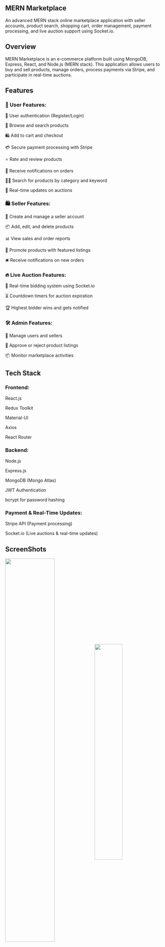 ## MERN Marketplace


An advanced MERN stack online marketplace application with seller accounts, product search, shopping cart, order management, payment processing, and live auction support using Socket.io.


## Overview


MERN Marketplace  is an e-commerce platform built using MongoDB, Express, React, and Node.js (MERN stack). This application allows users to buy and sell products, manage orders, process payments via Stripe, and participate in real-time auctions.


## Features

### 🛒 User Features:

🔐 User authentication (Register/Login)

🏪 Browse and search products

🛍️ Add to cart and checkout

💳 Secure payment processing with Stripe

⭐ Rate and review products

📢 Receive notifications on orders

🕵️‍♂️ Search for products by category and keyword

🔔 Real-time updates on auctions

### 🛍️ Seller Features:

🏪 Create and manage a seller account

📦 Add, edit, and delete products

📊 View sales and order reports

📢 Promote products with featured listings

🛎️ Receive notifications on new orders

### 🔥 Live Auction Features:

📡 Real-time bidding system using Socket.io

⏳ Countdown timers for auction expiration

🏆 Highest bidder wins and gets notified

### 🛠️ Admin Features:

🚀 Manage users and sellers

🏪 Approve or reject product listings

📦 Monitor marketplace activities

## Tech Stack

### Frontend:

React.js

Redux Toolkit

Material-UI

Axios

React Router

### Backend:

Node.js

Express.js

MongoDB (Mongo Atlas)

JWT Authentication

bcrypt for password hashing

### Payment & Real-Time Updates:

Stripe API (Payment processing)

Socket.io (Live auctions & real-time updates)

## ScreenShots

<img align="center" src="https://s3.amazonaws.com/mernbook/git+/marketplace.png" width="56%"> <img align="center" src="https://mernbook.s3.amazonaws.com/git+/marketplace-bidding.png" width="42%">


## Installation & Setup

 Clone this repository

 git clone https://github.com/your-username/mern-marketplace.git
cd mern-marketplace

### Backend Setup

cd server
npm install

### Create a .env file in the server directory and add:
MONGO_URI=your-mongodb-url
STRIPE_SECRET_KEY=your-stripe-secret
JWT_SECRET=your-jwt-secret

### Start the backend:
npm start

### Frontend Setup

cd client
npm install
Configure API base URL in /client/src/config.js.

### Start the frontend

npm start

## License

This project is open-source and available under the MIT License.

🚀 Happy Coding & Selling!


